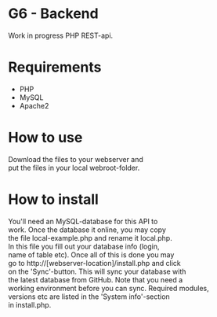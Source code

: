G6 - Backend
============

Work in progress PHP REST-api.

Requirements
============

* PHP
* MySQL
* Apache2

How to use
==========

Download the files to your webserver and  
put the files in your local webroot-folder.

How to install
==============

You'll need an MySQL-database for this API to  
work. Once the database it online, you may copy  
the file local-example.php and rename it local.php.  
In this file you fill out your database info (login,  
name of table etc). Once all of this is done you may  
go to http://[webserver-location]/install.php and click  
on the 'Sync'-button. This will sync your database with  
the latest database from GitHub. Note that you need a  
working environment before you can sync. Required modules,  
versions etc are listed in the 'System info'-section  
in install.php. 